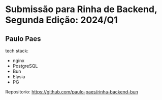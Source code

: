 # Submissão para Rinha de Backend, Segunda Edição: 2024/Q1

## Paulo Paes


tech stack:

- nginx
- PostgreSQL
- Bun
- Elysia
- PG

Repositorio: https://github.com/paulo-paes/rinha-backend-bun
